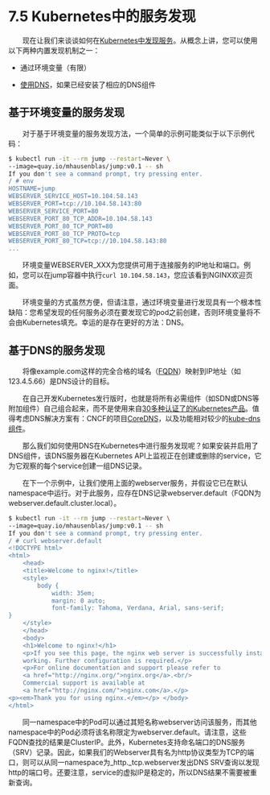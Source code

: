 # 7.5 Kubernetes中的服务发现

&emsp;&emsp;现在让我们来谈谈如何在[Kubernetes中发现服务](https://kubernetes.io/docs/concepts/services-networking/service/#discovering-services)。从概念上讲，您可以使用以下两种内置发现机制之一：

- 通过环境变量（有限）

- [使用DNS](https://github.com/kubernetes/dns/blob/master/docs/specification.md)，如果已经安装了相应的DNS组件

## 基于环境变量的服务发现

&emsp;&emsp;对于基于环境变量的服务发现方法，一个简单的示例可能类似于以下示例代码：

```bash
$ kubectl run -it --rm jump --restart=Never \
--image=quay.io/mhausenblas/jump:v0.1 -- sh
If you don't see a command prompt, try pressing enter.
/ # env
HOSTNAME=jump
WEBSERVER_SERVICE_HOST=10.104.58.143
WEBSERVER_PORT=tcp://10.104.58.143:80
WEBSERVER_SERVICE_PORT=80
WEBSERVER_PORT_80_TCP_ADDR=10.104.58.143
WEBSERVER_PORT_80_TCP_PORT=80
WEBSERVER_PORT_80_TCP_PROTO=tcp
WEBSERVER_PORT_80_TCP=tcp://10.104.58.143:80
...
```

&emsp;&emsp;环境变量WEBSERVER_XXX为您提供可用于连接服务的IP地址和端口。例如，您可以在jump容器中执行`curl 10.104.58.143`，您应该看到NGINX欢迎页面。

&emsp;&emsp;环境变量的方式虽然方便，但请注意，通过环境变量进行发现具有一个根本性缺陷：您希望发现的任何服务必须在要发现它的pod之前创建，否则环境变量将不会由Kubernetes填充。幸运的是存在更好的方法：DNS。

## 基于DNS的服务发现

&emsp;&emsp;将像example.com这样的完全合格的域名（[FQDN](https://en.wikipedia.org/wiki/Fully_qualified_domain_name)）映射到IP地址（如123.4.5.66）是DNS设计的目标。

&emsp;&emsp;在自己开发Kubernetes发行版时，也就是将所有必需组件（如SDN或DNS等附加组件）自己组合起来，而不是使用来自[30多种认证了的Kubernetes产品](https://github.com/cncf/k8s-conformance/)。值得考虑DNS解决方案有：CNCF的项目[CoreDNS](https://coredns.io/plugins/kubernetes/)，以及功能相对较少的[kube-dns组件](https://github.com/kubernetes/kubernetes/tree/master/cluster/addons/dns)。

&emsp;&emsp;那么我们如何使用DNS在Kubernetes中进行服务发现呢？如果安装并启用了DNS组件，该DNS服务器在Kubernetes API上监视正在创建或删除的service，它为它观察的每个service创建一组DNS记录。

&emsp;&emsp;在下一个示例中，让我们使用上面的webserver服务，并假设它已在默认namespace中运行。对于此服务，应存在DNS记录webserver.default（FQDN为webserver.default.cluster.local）。

```bash
$ kubectl run -it --rm jump --restart=Never \ 
--image=quay.io/mhausenblas/jump:v0.1 -- sh
If you don't see a command prompt, try pressing enter. 
/ # curl webserver.default
<!DOCTYPE html>
<html>
    <head>
    <title>Welcome to nginx!</title>
    <style>
        body {
            width: 35em;
            margin: 0 auto;
            font-family: Tahoma, Verdana, Arial, sans-serif;
}
    </style>
    </head>
    <body>
    <h1>Welcome to nginx!</h1>
    <p>If you see this page, the nginx web server is successfully installed and
    working. Further configuration is required.</p>
    <p>For online documentation and support please refer to
    <a href="http://nginx.org/">nginx.org</a>.<br/>
    Commercial support is available at
    <a href="http://nginx.com/">nginx.com</a>.</p>
<p><em>Thank you for using nginx.</em></p> </body>
</html>
```

&emsp;&emsp;同一namespace中的Pod可以通过其短名称webserver访问该服务，而其他namespace中的Pod必须将该名称限定为webserver.default。请注意，这些FQDN查找的结果是ClusterIP。此外，Kubernetes支持命名端口的DNS服务（SRV）记录。因此，如果我们的Webserver具有名为http协议类型为TCP的端口，则可以从同一namespace为_http._tcp.webserver发出DNS SRV查询以发现http的端口号。还要注意，service的虚拟IP是稳定的，所以DNS结果不需要被重新查询。